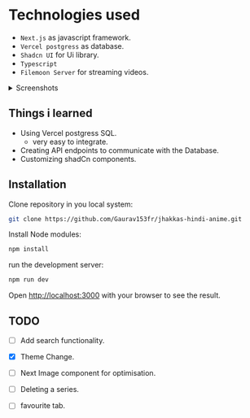 # Technologies used
- `Next.js` as javascript framework.
- `Vercel postgress` as database.
- `Shadcn UI` for Ui library.
- `Typescript`
- `Filemoon Server` for streaming videos.


<details>
  <summary>Screenshots</summary>
  

<img src="https://github.com/Gaurav153fr/jhakkas-hindi-anime/assets/118659860/df08aa9b-8a06-422f-ba80-585697b83487" width=80%><img src="https://github.com/Gaurav153fr/jhakkas-hindi-anime/assets/118659860/b128e042-a0b3-4f9c-8697-c550c6d984c6" width=20%> 

</details>

## Things i learned
- Using Vercel postgress SQL.
   - very easy to integrate.
- Creating API endpoints to communicate with the Database.
- Customizing shadCn components.

  
## Installation

Clone repository in you local system:
```bash
git clone https://github.com/Gaurav153fr/jhakkas-hindi-anime.git

```
Install Node modules:
```bash
npm install
```
run the development server:

```bash
npm run dev
```
Open [http://localhost:3000](http://localhost:3000) with your browser to see the result.

## TODO
- [ ] Add search functionality.
- [X] Theme Change.
- [ ] Next Image component for  optimisation.
- [ ] Deleting a series.
- [ ] favourite tab.

